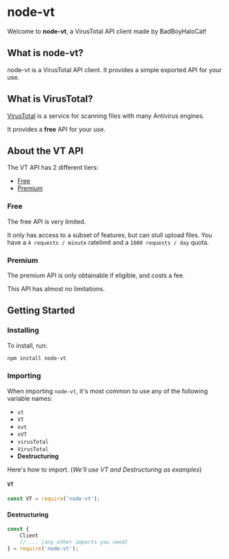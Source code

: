 # node-vt

Welcome to **node-vt**, a VirusTotal API client made by BadBoyHaloCat!

## What is node-vt?

node-vt is a VirusTotal API client. It provides a simple exported API for your use.

## What is VirusTotal?

[VirusTotal](//www.virustotal.com/) is a service for scanning files with many Antivirus engines.

It provides a **free** API for your use.

## About the VT API

The VT API has 2 different tiers:

* [Free](#free)
* [Premium](#premium)

### Free

The free API is very limited.

It only has access to a subset of features, but can stull upload files. You have a `4 requests / minute` ratelimit and a `1000 requests / day` quota.

### Premium

The premium API is only obtainable if eligible, and costs a fee.

This API has almost no limitations.

## Getting Started

### Installing

To install, run:

```bash
npm install node-vt
```

### Importing

When importing `node-vt`, it's most common to use any of the following variable names:

* `vt`
* `VT`
* `nvt`
* `nVT`
* `virusTotal`
* `VirusTotal`
* **Destructuring**

Here's how to import. (*We'll use VT and Destructuring as examples*)

#### `VT`

```js
const VT = require('node-vt');
```

#### Destructuring

```js
const {
    Client
    // ... (any other imports you need)
} = require('node-vt');
```